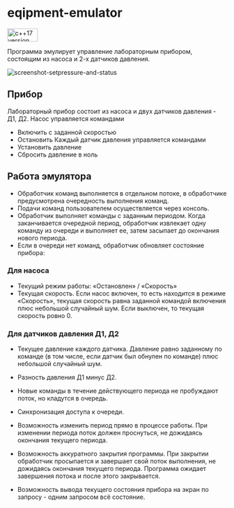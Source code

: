 # eqipment-emulator

<p align="left"><img src="https://import.viva64.com/docx/blog/0533_C++17_ru/image1.png" width="70" height="30" alt="c++17 version" /></p>

Программа эмулирует управление лабораторным прибором, состоящим из насоса и 2-х датчиков давления.

![screenshot-setpressure-and-status](misc/01.png)

## Прибор
Лабораторный прибор состоит из насоса и двух датчиков давления - Д1, Д2.
Насос управляется командами
- Включить с заданной скоростью
- Остановить
Каждый датчик давления управляется командами
- Установить давление
- Сбросить давление в ноль

## Работа эмулятора
- Обработчик команд выполняется в отдельном потоке, в обработчике предусмотрена очередность выполнения команд.
- Подачи команд пользователем осуществляется через консоль.
- Обработчик выполняет команды с заданным периодом. Когда заканчивается очередной период, обработчик извлекает одну команду из очереди и выполняет ее, затем засыпает до окончания нового периода.
- Если в очереди нет команд, обработчик обновляет состояние прибора:

### Для насоса
- Текущий режим работы: «Остановлен» / «Скорость»
- Текущая скорость. Если насос включен, то есть находится в режиме «Скорость», текущая скорость равна заданной командой включения плюс небольшой случайный шум. Если выключен, то текущая скорость ровно 0.

### Для датчиков давления Д1, Д2
- Текущее давление каждого датчика. Давление равно заданному по команде (в том числе, если датчик был обнулен по команде) плюс небольшой случайный шум.
- Разность давления Д1 минус Д2.

- Новые команды в течение действующего периода не пробуждают поток, но кладутся в очередь.
- Синхронизация доступа к очереди.
- Возможность изменить период прямо в процессе работы. При изменении периода поток должен проснуться, не дожидаясь окончания текущего периода.

- Возможность аккуратного закрытия программы. При закрытии обработчик просыпается и завершает свой поток выполнения, не дожидаясь окончания текущего периода. Программа ожидает завершения потока и после этого закрывается.
- Возможность вывода текущего состояния прибора на экран по запросу - одним запросом всё состояние.  

